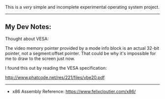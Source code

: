 This is a *very* simple and incomplete experimental operating system project.

---
## My Dev Notes:

Thought about VESA:

The video memory pointer provided by a mode info block is an actual 32-bit pointer, not a segment:offset pointer.
That could be why it's impossible for me to draw to the screen just now.

I found this out by reading the VESA specification:

http://www.phatcode.net/res/221/files/vbe20.pdf


---
- x86 Assembly Reference: https://www.felixcloutier.com/x86/
